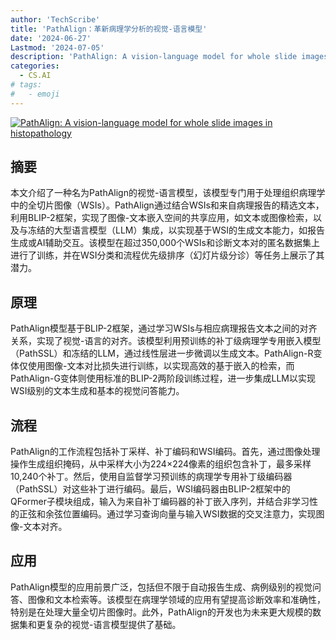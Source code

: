 ```yaml
---
author: 'TechScribe'
title: 'PathAlign：革新病理学分析的视觉-语言模型'
date: '2024-06-27'
Lastmod: '2024-07-05'
description: 'PathAlign: A vision-language model for whole slide images in histopathology'
categories:
  - CS.AI
# tags:
#   - emoji
---
```


[![PathAlign: A vision-language model for whole slide images in histopathology](https://arxiv-research-1301205113.cos.ap-guangzhou.myqcloud.com/images/2406.19578v1.pdf_0.jpg)](https://arxiv.org/abs/2406.19578v1)

## 摘要

本文介绍了一种名为PathAlign的视觉-语言模型，该模型专门用于处理组织病理学中的全切片图像（WSIs）。PathAlign通过结合WSIs和来自病理报告的精选文本，利用BLIP-2框架，实现了图像-文本嵌入空间的共享应用，如文本或图像检索，以及与冻结的大型语言模型（LLM）集成，以实现基于WSI的生成文本能力，如报告生成或AI辅助交互。该模型在超过350,000个WSIs和诊断文本对的匿名数据集上进行了训练，并在WSI分类和流程优先级排序（幻灯片级分诊）等任务上展示了其潜力。<!--more-->

## 原理

PathAlign模型基于BLIP-2框架，通过学习WSIs与相应病理报告文本之间的对齐关系，实现了视觉-语言的对齐。该模型利用预训练的补丁级病理学专用嵌入模型（PathSSL）和冻结的LLM，通过线性层进一步微调以生成文本。PathAlign-R变体仅使用图像-文本对比损失进行训练，以实现高效的基于嵌入的检索，而PathAlign-G变体则使用标准的BLIP-2两阶段训练过程，进一步集成LLM以实现WSI级别的文本生成和基本的视觉问答能力。

## 流程

PathAlign的工作流程包括补丁采样、补丁编码和WSI编码。首先，通过图像处理操作生成组织掩码，从中采样大小为224×224像素的组织包含补丁，最多采样10,240个补丁。然后，使用自监督学习预训练的病理学专用补丁级编码器（PathSSL）对这些补丁进行编码。最后，WSI编码器由BLIP-2框架中的QFormer子模块组成，输入为来自补丁编码器的补丁嵌入序列，并结合非学习性的正弦和余弦位置编码。通过学习查询向量与输入WSI数据的交叉注意力，实现图像-文本对齐。

## 应用

PathAlign模型的应用前景广泛，包括但不限于自动报告生成、病例级别的视觉问答、图像和文本检索等。该模型在病理学领域的应用有望提高诊断效率和准确性，特别是在处理大量全切片图像时。此外，PathAlign的开发也为未来更大规模的数据集和更复杂的视觉-语言模型提供了基础。